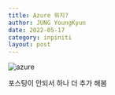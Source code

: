 ```yaml
---
title: Azure 뭐지?
author: JUNG YoungKyun
date: 2022-05-17
category: inpiniti
layout: post
---
```


![azure](https://img.shields.io/badge/azure-2022.05.17-red.svg)

포스팅이 안되서 하나 더 추가 해봄

